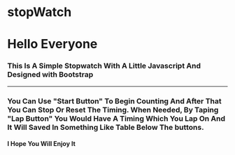 # stopWatch

# Hello Everyone

### This Is A Simple Stopwatch With A Little Javascript And Designed with Bootstrap

---

### You Can Use "Start Button" To Begin Counting And After That You Can Stop Or Reset The Timing. When Needed, By Taping "Lap Button" You Would Have A Timing Which You Lap On And It Will Saved In Something Like Table Below The buttons.

#### I Hope You Will Enjoy It
